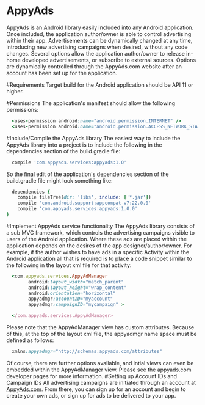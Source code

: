 # AppyAds
AppyAds is an Android library easily included into any Android application.  Once included, the application author/owner is able to control advertising within their app.  Advertisements can be dynamically changed at any time, introducing new advertising campaigns when desired, without any code changes.  Several options allow the application author/owner to release in-home developed advertisements, or subscribe to external sources.  Options are dynamically controlled through the AppyAds.com website after an account has been set up for the application.

#Requirements
Target build for the Android application should be API 11 or higher.

#Permissions
The application's manifest should allow the following permissions:
```ruby
  <uses-permission android:name="android.permission.INTERNET" />
  <uses-permission android:name="android.permission.ACCESS_NETWORK_STATE" />
```

#Include/Compile the AppyAds library
The easiest way to include the AppyAds library into a project is to include the following in the dependencies section of the build.gradle file:
```ruby
  compile 'com.appyads.services:appyads:1.0'
```
So the final edit of the application's dependencies section of the build.gradle file might look something like:
```ruby
  dependencies {
    compile fileTree(dir: 'libs', include: ['*.jar'])
    compile 'com.android.support:appcompat-v7:22.0.0'
    compile 'com.appyads.services:appyads:1.0.0'
}
```
#Implement AppyAds service functionality
The AppyAds library consists of a sub MVC framework, which controls the advertising campaigns visible to users of the Android application.  Where these ads are placed within the application depends on the desires of the app designer/author/owner. For example, if the author wishes to have ads in a specific Activity within the Android application all that is required is to place a code snippet similar to the following in the layout xml file for that activity:
```ruby
  <com.appyads.services.AppyAdManager
        android:layout_width="match_parent"
        android:layout_height="wrap_content"
        android:orientation="horizontal"
        appyadmgr:accountID="myaccount"
        appyadmgr:campaignID="mycampaign" >

  </com.appyads.services.AppyAdManager>
```
Please note that the AppyAdManager view has custom attributes.  Because of this, at the top of the layout xml file, the appyadmgr name space must be defined as follows:
```ruby
  xmlns:appyadmgr="http://schemas.appyads.com/attributes"
```
Of course, there are further options available, and intial views can even be embedded within the AppyAdManager view.  Please see the appyads.com developer pages for more information.
#Setting up Account IDs and Campaign IDs
All advertising campaigns are initiated through an account at <a href="appyads.com">AppyAds.com</a>.  From there, you can sign up for an account and begin to create your own ads, or sign up for ads to be delivered to your app.

